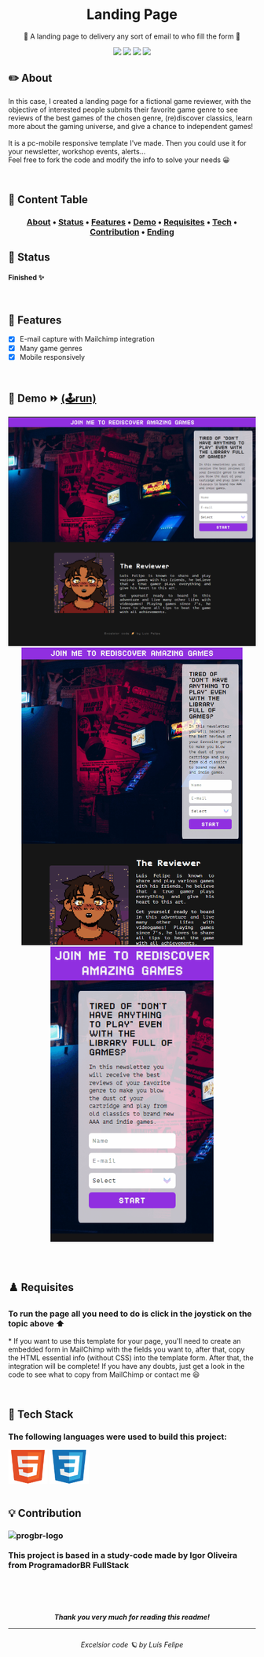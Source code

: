 <h1 align="center">Landing Page</h1>
<p align="center">🛬 A landing page to delivery any sort of email to who fill the form 📄</p>
<div align="center">
    <img src="https://img.shields.io/github/license/luisf-csdev/landing_page">
    <img src="https://img.shields.io/github/stars/luisf-csdev/landing_page">
    <img src="https://img.shields.io/github/forks/luisf-csdev/landing_page">
    <img src="https://img.shields.io/twitter/url?style=social&url=https%3A%2F%2Ftwitter.com%2Fluisf_csdev%2Fstatus%2F1528150079672045568">
</div>

<h2>✏️ About</h2>
<p>In this case, I created a landing page for a fictional game reviewer, with the objective of interested people submits their favorite game genre to see reviews of the best games of the chosen genre, (re)discover classics, learn more about the gaming universe, and give a chance to independent games!<br><br> 
It is a pc-mobile responsive template I've made. Then you could use it for your newsletter, workshop events, alerts...<br>
Feel free to fork the code and modify the info to solve your needs 😀</p><br>

<h2>📑 Content Table</h2>
<h3 align="center">
    <a href="#%EF%B8%8F-about">About</a> • 
    <a href="#-status">Status</a> •
    <a href="#-features">Features</a> •
    <a href="#-----demo--%EF%B8%8Frun">Demo</a> •
    <a href="#%EF%B8%8F-requisites">Requisites</a> •
    <a href="#-tech-stack">Tech</a> •
    <a href="#-contribution">Contribution</a> •
    <a href="#-excelsior-code--by-luís-felipe">Ending</a>
</h3>

<h2>🧵 Status</h2>
<h4>Finished ✨</h4><br>

<h2>📍 Features</h2>

- [x] E-mail capture with Mailchimp integration
- [x] Many game genres
- [x] Mobile responsively
<br>

<h2>
    🛬 Demo ⏩ <a href="https://luisf-csdev.github.io/landing_page/">(🕹️run)</a>
</h2>
<div align="center">
    <img alt="print" width="800rem" src="./assets/img-1.png"><br>
    <img alt="gif-1" width="450rem" src="./assets/gif-1.gif">
    <img alt="gif-2" height="600rem" src="./assets/gif-2.gif">
</div>

##

<br>
<h2>♟️ Requisites</h2>
<h3>To run the page all you need to do is click in the joystick on the topic above ⬆️</h3>
<p>* If you want to use this template for your page, you'll need to create an embedded form in MailChimp with the fields you want to, after that, copy the HTML essential info (without CSS) into the template form. After that, the integration will be complete! If you have any doubts, just get a look in the code to see what to copy from MailChimp or contact me 😃</p><br>

<h2>💽 Tech Stack</h2>
<h3>The following languages were used to build this project:</h3>
<span>
    <img align="center" alt="luisf-html" height="70rem" width="80rem" src="https://raw.githubusercontent.com/devicons/devicon/master/icons/html5/html5-original.svg">
    <img align="center" alt="luisf-css" height="70rem" width="80rem" src="https://raw.githubusercontent.com/devicons/devicon/master/icons/css3/css3-original.svg">
</span><br><br>

<h2>💡 Contribution</h2>
<h3>
    <img alt="progbr-logo" width="70rem" src="https://programadorbr.com/static/media/logo.7fe897a1.svg"><br><br>
    This project is based in a study-code made by Igor Oliveira from ProgramadorBR FullStack
</h3><br><br><br>

<h5 align="center">
    Thank you very much for reading this readme!<hr>
    <h6 align="center"> Excelsior code 🪐 by Luís Felipe</h6>
</h5>
